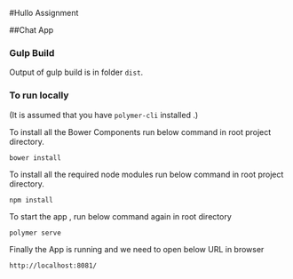 #Hullo Assignment

##Chat App

### Gulp Build
Output of gulp build is in folder `dist`.

### To run locally 
(It is assumed that you have `polymer-cli` installed .)


To install all the Bower Components run below command in root project directory.

    bower install


To install all the required node modules run below command in root project directory.

    npm install
    
To start the app , run below command again in root directory

    polymer serve 
    
Finally the App is running and we need to open below URL in browser 

    http://localhost:8081/
